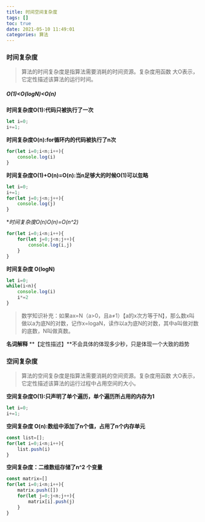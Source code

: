 ```yaml
---
title: 时间空间复杂度
tags: []
toc: true
date: 2021-05-10 11:49:01
categories: 算法
---
```

### 时间复杂度
> 算法的时间复杂度是指算法需要消耗的时间资源。复杂度用函数 大O表示，它定性描述该算法的运行时间。

##### O(1)<O(logN)<O(n)

**时间复杂度O(1):代码只被执行了一次**
```js
let i=0;
i+=1;
```

**时间复杂度O(n):for循环内的代码被执行了n次**
```js
for(let i=0;i<n;i++){
    console.log(i)
}
```
**时间复杂度O(1)+O(n)=O(n):当n足够大的时候O(1)可以忽略**
```js
let i=0;
i+=1;
for(let j=0;j<n;j++){
    console.log(j)
}
```
**时间复杂度O(n)*O(n)=O(n^2)**
```js
for(let i=0;i<n;i++){
    for(let j=0;j<n;j++){
        console.log(i,j)
    }
}
```
**时间复杂度 O(logN)**
```js
let i=0;
while(i<n){
    console.log(i)
    i*=2
}
```
>数学知识补充：如果ax=N（a>0，且a≠1）【a的x次方等于N】，那么数x叫做以a为底N的对数，记作x=logaN，读作以a为底N的对数，其中a叫做对数的底数，N叫做真数。

**名词解释**
**【定性描述】**不会具体的体现多少秒，只是体现一个大致的趋势

### 空间复杂度
>算法的空间复杂度是指算法需要消耗的空间资源。复杂度用函数 大O表示，它定性描述该算法的运行过程中占用空间的大小。

**空间复杂度O(1):只声明了单个遍历，单个遍历所占用的内存为1**
```js
let i=0;
i+=1;
```
**空间复杂度 O(n):数组中添加了n个值，占用了n个内存单元**
```js
const list=[];
for(let i=0;i<n;i++){
    list.push(i)
}
```
**空间复杂度：二维数组存储了n^2 个变量**
```js
const matrix=[]
for(let i=0;i<n;i++){
    matrix.push([])
    for(let j=0;j<n;j++){
        matrix[i].push(j)
    }
}
```